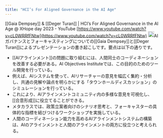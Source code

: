 ```yaml
---
title: "HCI’s For Aligned Governance in the AI Age"
---
```


[[Gaia Dempsey]] & [[Deger Turan]] | HCI’s For Aligned Governance in the AI Age @ XHope day 2023 - YouTube
[https://www.youtube.com/watch?v=cL0WRRfFNtw](https://www.youtube.com/watch?v=cL0WRRfFNtw)
<img src='https://scrapbox.io/api/pages/nishio/claude/icon' alt='claude.icon' height="19.5"/>AIガバナンスとフォーキャスティングについての[[Gaia Dempsey]]と[[Deger Turan]]によるプレゼンテーションの書き起こしです。要点は以下の通りです。
- [[AIアラインメント]]の問題に取り組むには、人間同士のコーディネーションを改善する必要がある。AI Objectives Instituteでは、この目的のためのツール開発を行っている。
- 例えば、AIシステムを使って、AIリサーチャーの意見を幅広く集約・分析し、共通の見解や論点を明らかにする「タウンホールディスカッション」のシミュレーションを行っている。
- これにより、AIアラインメントコミュニティ内の多様な意見を可視化し、[[合意形成]]に役立てることができる。
- メタカラスでは、政策立案者向けのシナリオ思考と、フォーキャスターの具体的な指標を結びつけるワークショップを実施している。
- 人間のコーディネーション能力を高めるAIアラインメントシステムの構築は、AIのアラインメントと人間のアラインメントの両方に役立つと考えられる。
